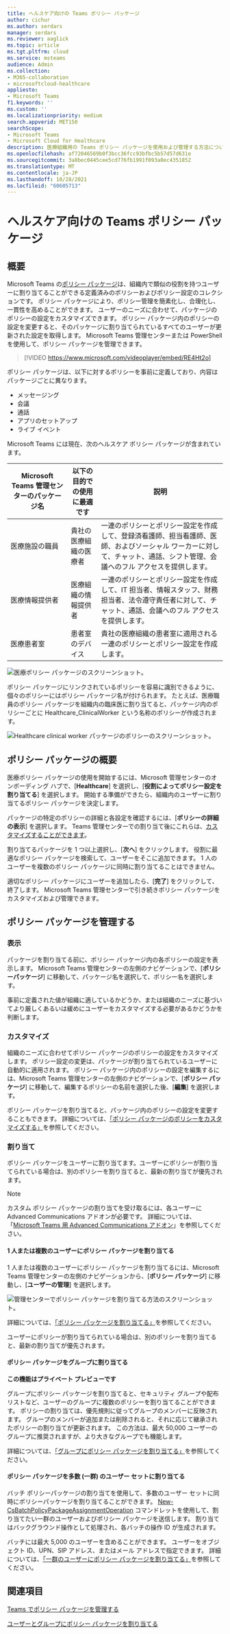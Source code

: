 ```yaml
---
title: ヘルスケア向けの Teams ポリシー パッケージ
author: cichur
ms.author: serdars
manager: serdars
ms.reviewer: aaglick
ms.topic: article
ms.tgt.pltfrm: cloud
ms.service: msteams
audience: Admin
ms.collection:
- M365-collaboration
- microsoftcloud-healthcare
appliesto:
- Microsoft Teams
f1.keywords: ''
ms.custom: ''
ms.localizationpriority: medium
search.appverid: MET150
searchScope:
- Microsoft Teams
- Microsoft Cloud for Healthcare
description: 医療組織用の Teams ポリシー パッケージを使用および管理する方法について説明します。
ms.openlocfilehash: af72046569b0f3bcc36fcc93bfbc5b57d57d631e
ms.sourcegitcommit: 3a8bec0445cee5cd776fb1991f093a0ec4351852
ms.translationtype: MT
ms.contentlocale: ja-JP
ms.lasthandoff: 10/28/2021
ms.locfileid: "60605713"
---
```

# <a name="teams-policy-packages-for-healthcare"></a>ヘルスケア向けの Teams ポリシー パッケージ

## <a name="overview"></a>概要

Microsoft Teams の[ポリシー パッケージ](manage-policy-packages.md)は、組織内で類似の役割を持つユーザーに割り当てることができる定義済みのポリシーおよびポリシー設定のコレクションです。 ポリシー パッケージにより、ポリシー管理を簡素化し、合理化し、一貫性を高めることができます。 ユーザーのニーズに合わせて、パッケージのポリシーの設定をカスタマイズできます。 ポリシー パッケージ内のポリシーの設定を変更すると、そのパッケージに割り当てられているすべてのユーザーが更新された設定を取得します。 Microsoft Teams 管理センターまたは PowerShell を使用して、ポリシー パッケージを管理できます。

> [!VIDEO https://www.microsoft.com/videoplayer/embed/RE4Ht2o]

ポリシー パッケージは、以下に対するポリシーを事前に定義しており、内容はパッケージごとに異なります。

- メッセージング
- 会議
- 通話
- アプリのセットアップ
- ライブ イベント

Microsoft Teams には現在、次のヘルスケア ポリシー パッケージが含まれています。

|Microsoft Teams 管理センターのパッケージ名|以下の目的での使用に最適です|説明 |
|---------|---------|---------|
|医療施設の職員  |貴社の医療組織の医療者  |一連のポリシーとポリシー設定を作成して、登録済看護師、担当看護師、医師、およびソーシャル ワーカーに対して、チャット、通話、シフト管理、会議へのフル アクセスを提供します。 |
|医療情報提供者  |医療組織の情報提供者 |一連のポリシーとポリシー設定を作成して、IT 担当者、情報スタッフ、財務担当者、法令遵守責任者に対して、チャット、通話、会議へのフル アクセスを提供します。|
|医療患者室  |患者室のデバイス|貴社の医療組織の患者室に適用される一連のポリシーとポリシー設定を作成します。|

![医療ポリシー パッケージのスクリーンショット。](media/policy-packages-healthcare.png)

ポリシー パッケージにリンクされているポリシーを容易に識別できるように、個々のポリシーにはポリシー パッケージ名が付けられます。 たとえば、医療職員のポリシー パッケージを組織内の臨床医に割り当てると、パッケージ内のポリシーごとに Healthcare_ClinicalWorker という名称のポリシーが作成されます。

![Healthcare clinical worker パッケージのポリシーのスクリーンショット。](media/policy-packages-healthcare-clinical-worker.png)

## <a name="get-started-with-policy-packages"></a>ポリシー パッケージの概要

医療ポリシー パッケージの使用を開始するには、Microsoft 管理センターのオンボーディング ハブで、[**Healthcare**] を選択し、[**役割によってポリシー設定を割り当てる**] を選択します。 開始する準備ができたら、組織内のユーザーに割り当てるポリシー パッケージを決定します。

パッケージの特定のポリシーの詳細と各設定を確認するには、[**ポリシーの詳細の表示**] を選択します。 Teams 管理センターでの割り当て後にこれらは、[カスタマイズすることができます](manage-policy-packages.md#customize-policies-in-a-policy-package)。

割り当てるパッケージを 1 つ以上選択し、[**次へ**] をクリックします。 役割に最適なポリシー パッケージを検索して、ユーザーをそこに追加できます。 1 人のユーザーを複数のポリシー パッケージに同時に割り当てることはできません。

適切なポリシー パッケージにユーザーを追加したら、[**完了**] をクリックして、終了します。 Microsoft Teams 管理センターで引き続きポリシー パッケージをカスタマイズおよび管理できます。

## <a name="manage-policy-packages"></a>ポリシー パッケージを管理する

### <a name="view"></a>表示

パッケージを割り当てる前に、ポリシー パッケージ内の各ポリシーの設定を表示します。 Microsoft Teams 管理センターの左側のナビゲーションで、[**ポリシーパッケージ**] に移動して、パッケージ名を選択して、ポリシー名を選択します。

事前に定義された値が組織に適しているかどうか、または組織のニーズに基づいてより厳しくあるいは緩めにユーザーをカスタマイズする必要があるかどうかを判断します。

### <a name="customize"></a>カスタマイズ

組織のニーズに合わせてポリシー パッケージのポリシーの設定をカスタマイズします。 ポリシー設定の変更は、パッケージが割り当てられているユーザーに自動的に適用されます。 ポリシー パッケージ内のポリシーの設定を編集するには、Microsoft Teams 管理センターの左側のナビゲーションで、[**ポリシー パッケージ**] に移動して、編集するポリシーの名前を選択した後、[**編集**] を選択します。

ポリシー パッケージを割り当てると、パッケージ内のポリシーの設定を変更することもできます。 詳細については、[「ポリシー パッケージのポリシーをカスタマイズする」](manage-policy-packages.md#customize-policies-in-a-policy-package)を参照してください。

### <a name="assign"></a>割り当て

ポリシー パッケージをユーザーに割り当てます。ユーザーにポリシーが割り当てられている場合は、別のポリシーを割り当てると、最新の割り当てが優先されます。

> [!NOTE]
> カスタム ポリシー パッケージの割り当てを受け取るには、各ユーザーに Advanced Communications アドオンが必要です。 詳細については、「[Microsoft Teams 用 Advanced Communications アドオン](/microsoftteams/teams-add-on-licensing/advanced-communications)」を参照してください。

#### <a name="assign-a-policy-package-to-one-or-several-users"></a>1 人または複数のユーザーにポリシー パッケージを割り当てる

1 人または複数のユーザーにポリシー パッケージを割り当てるには、Microsoft Teams 管理センターの左側のナビゲーションから、[**ポリシー パッケージ**] に移動し、[**ユーザーの管理**] を選択します。  

![管理センターでポリシー パッケージを割り当てる方法のスクリーンショット。](media/policy-packages-healthcare-assign.png)

詳細については、[「ポリシー パッケージを割り当てる」](assign-policy-packages.md)を参照してください。

ユーザーにポリシーが割り当てられている場合は、別のポリシーを割り当てると、最新の割り当てが優先されます。

#### <a name="assign-a-policy-package-to-a-group"></a>ポリシー パッケージをグループに割り当てる

**この機能はプライベート プレビューです**

グループにポリシー パッケージを割り当てると、セキュリティ グループや配布リストなど、ユーザーのグループに複数のポリシーを割り当てることができます。 ポリシーの割り当ては、優先規則に従ってグループのメンバーに反映されます。 グループのメンバーが追加または削除されると、それに応じて継承されたポリシーの割り当てが更新されます。 この方法は、最大 50,000 ユーザーのグループに推奨されますが、より大きなグループでも機能します。

詳細については、[「グループにポリシー パッケージを割り当てる」](assign-policy-packages.md#assign-a-policy-package-to-a-group)を参照してください。

#### <a name="assign-a-policy-package-to-a-large-set-batch-of-users"></a>ポリシー パッケージを多数 (一群) のユーザー セットに割り当てる

バッチ ポリシーパッケージの割り当てを使用して、多数のユーザー セットに同時にポリシーパッケージを割り当てることができます。 [New-CsBatchPolicyPackageAssignmentOperation](/powershell/module/teams/new-csbatchpolicypackageassignmentoperation) コマンドレットを使用して、割り当てたい一群のユーザーおよびポリシー パッケージを送信します。 割り当てはバックグラウンド操作として処理され、各バッチの操作 ID が生成されます。

バッチには最大 5,000 のユーザーを含めることができます。 ユーザーをオブジェクト ID、UPN、SIP アドレス、またはメール アドレスで指定できます。 詳細については、[「一群のユーザーにポリシー パッケージを割り当てる」](assign-policy-packages.md#assign-a-policy-package-to-a-batch-of-users)を参照してください。

## <a name="related-topics"></a>関連項目

[Teams でポリシー パッケージを管理する](manage-policy-packages.md)

[ユーザーとグループにポリシー パッケージを割り当てる](assign-policy-packages.md)
